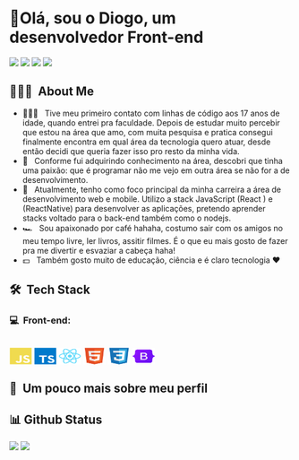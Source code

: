 
  #  <h1>👋Olá, sou o Diogo, um desenvolvedor Front-end </h1>
<div>
 <a href="https://www.instagram.com/diogorennam" target="_blank"><img src="https://img.shields.io/badge/-Instagram-%23E4405F?style=for-the-badge&logo=instagram&logoColor=white" target="_blank"></a>
 <a href="https://discord.com/channels/@me" target="_blank"><img src="https://img.shields.io/badge/Discord-7289DA?style=for-the-badge&logo=discord&logoColor=white" target="_blank"></a>
  <a href="mailto:diogorenan006@gmail.com" target="_blank"><img src="https://img.shields.io/badge/Gmail-D14836?style=for-the-badge&logo=gmail&logoColor=white" target="_blank"></a> 
 <a href="https://www.linkedin.com/in/diogo-rennam-946019218/" target="_blank"><img src="https://img.shields.io/badge/-LinkedIn-%230077B5?style=for-the-badge&logo=linkedin&logoColor=white" target="_blank"></a> 

   <div/>

</p>

<h2> 👨🏻‍💻 &nbsp;About Me </h2>

- 👨🏻‍💻 &nbsp; Tive meu primeiro contato com linhas de código aos 17 anos de idade, quando entrei pra faculdade. Depois de estudar muito percebir que estou na área que amo, com muita pesquisa e pratica consegui finalmente encontra em qual área da tecnologia quero atuar, desde então decidi que queria fazer isso pro resto da  minha vida.
- 💚 &nbsp; Conforme fui adquirindo conhecimento na área, descobri que tinha uma paixão: que é programar não me vejo em outra área se não for a de desenvolvimento.
- 🚀 &nbsp; Atualmente, tenho como foco principal da minha carreira a área de desenvolvimento web e mobile. Utilizo a stack JavaScript (React ) e (ReactNative) para desenvolver as aplicações, pretendo aprender stacks voltado para o back-end também como o nodejs.
- 🏎 &nbsp; Sou apaixonado por café hahaha, costumo sair com os amigos no meu tempo livre, ler livros, assitir filmes. É o que eu mais gosto de fazer pra me divertir e esvaziar a cabeça haha!
- 💵 &nbsp; Também gosto muito de educação, ciência e é claro tecnologia ❤️

<h2> 🛠 &nbsp;Tech Stack</h2>
<h3>💻 &nbsp;Front-end:</h3>
  <div style="display: inline_block"><br>
  <img align="center" alt="Js" height="30" width="40" src="https://raw.githubusercontent.com/devicons/devicon/master/icons/javascript/javascript-plain.svg">
  <img align="center" alt="Ts" height="30" width="40" src="https://raw.githubusercontent.com/devicons/devicon/master/icons/typescript/typescript-plain.svg">
  <img align="center" alt="React" height="30" width="40" src="https://raw.githubusercontent.com/devicons/devicon/master/icons/react/react-original.svg">
  <img align="center" alt="HTML" height="30" width="40" src="https://raw.githubusercontent.com/devicons/devicon/master/icons/html5/html5-original.svg">
  <img align="center" alt="CSS" height="30" width="40" src="https://raw.githubusercontent.com/devicons/devicon/master/icons/css3/css3-original.svg">
  <img align="center" alt="Bootstrap" height="30" width="40" src="https://raw.githubusercontent.com/devicons/devicon/master/icons/bootstrap/bootstrap-original.svg">


<h2>🚀 &nbsp;Um pouco mais sobre meu perfil</h2>

 ## 📊 Github Status
   
 <img height="175em" src="https://github-readme-stats.vercel.app/api?username=diogorennamdev&show_icons=true&theme=dark">
 <img height="175em" src="https://github-readme-stats.vercel.app/api/top-langs/?username=diogorennamdev&layout=compact&theme=dark">
 
  
